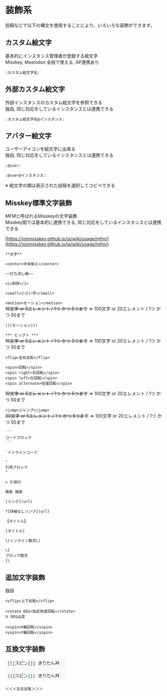 # 装飾系

投稿などで以下の構文を使用することにより、いろいろな装飾ができます。

## カスタム絵文字
基本的にインスタンス管理者が登録する絵文字  
Misskey, Mastodon 全般で使える, AP連携あり

`:カスタム絵文字名:`

## 外部カスタム絵文字
外部インスタンスのカスタム絵文字を参照できる  
独自, 同じ対応をしているインスタンスとは連携できる

`:カスタム絵文字名@インスタンス:` 

## アバター絵文字
ユーザーアイコンを絵文字に出来る  
独自, 同じ対応をしているインスタンスとは連携できる

`:@user:`

`:@user@インスタンス:`

※ 絵文字の類は表示された投稿を選択してコピペできる

## Misskey標準文字装飾
MFMと呼ばれるMisskeyの文字装飾  
Misskey間では基本的に連携できる, 同じ対応をしているインスタンスとは連携できる

[https://joinmisskey.github.io/ja/wiki/usage/mfm/](https://joinmisskey.github.io/ja/wiki/usage/mfm/)


`**太字**`

`<center>中央揃え</center>`

`~~打ち消し線~~`

`<i>斜体</i>`

`<small>小さい字</small>`

`<motion>モーション</motion>`  
~~15文字 or 5エレメント / 1つ かつ 5つまで~~ => 100文字 or 20エレメント / 1つ かつ 50まで

`(((モーション)))`

`*** ビッグ＋ ***`  
~~15文字 or 5エレメント / 1つ かつ 3つまで~~ => 100文字 or 20エレメント / 1つ かつ 50まで

`<flip>左右反転</flip>`

```
<spin>回転</spin>
<spin right>右回転</spin>
<spin left>左回転</spin>
<spin alternate>往復回転</spin>
```
~~10文字 or 5エレメント / 1つ かつ 5つまで~~ => 100文字 or 20エレメント / 1つ かつ 50まで

`<jump>ジャンプ</jump>`  
~~30文字 or 5エレメント / 1つ かつ 5つまで~~ => 100文字 or 20エレメント / 1つ かつ 50まで

````
```
コードブロック
```
````

````
`インラインコード`
````

````
"
引用ブロック
"
````

`> 引用行`

`検索 検索`

`[リンク](url)`

`?[詳細なしリンク](url)`

`【タイトル】`

`[タイトル]`

`\(インライン数式\)`

```
\[
ブロック数式
]\
```

## 追加文字装飾
独自
```
<vflip>上下反転</vflip>

<rotate DEG>指定角度回転</rotate>
※ DEGは度

<xspin>X軸回転</xspin>
<yspin>Y軸回転</yspin>
```

## 互換文字装飾
![mfm_kiritan.png](mfm_kiritan.png)
```
＜＜＜左右反転＞＞＞
```
